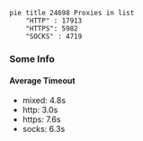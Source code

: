 
```mermaid
pie title 24698 Proxies in list
    "HTTP" : 17913
    "HTTPS": 5982
    "SOCKS" : 4719
```

### Some Info
#### Average Timeout

- mixed: 4.8s
- http: 3.0s
- https: 7.6s
- socks: 6.3s